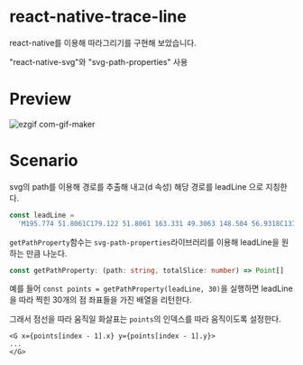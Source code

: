 # react-native-trace-line
react-native를 이용해 따라그리기를 구현해 보았습니다.

"react-native-svg"와 "svg-path-properties" 사용

# Preview
![ezgif com-gif-maker](https://user-images.githubusercontent.com/58502653/130548378-3710013b-fb39-416b-b837-aae9e25226d7.gif)

# Scenario

svg의 path를 이용해 경로를 추출해 내고(d 속성) 해당 경로를 leadLine 으로 지칭한다.
```ts
const leadLine =
  'M195.774 51.8061C179.122 51.8061 163.331 49.3063 148.504 56.9318C137.569 62.5554 126.858 70.9182 115.756 75.4411C98.7638 82.364 89.5769 93.3369 79.0224 106.907C53.3603 139.901 57.3807 188.15 57.3807 228.072C57.3807 244.355 58.5865 279.354 75.3205 289.58C83.1559 294.368 90.2168 299.901 98.386 304.103C113.305 311.776 128.029 315.121 144.232 319.622C174.204 327.947 206.219 326.408 236.494 320.903C259.394 316.74 282.932 289.416 291.168 268.508C296.774 254.276 307.325 241.968 310.532 226.648C312.864 215.502 311.803 203.699 314.233 192.762C319.485 169.13 305.968 150.796 285.473 139.085C272.681 131.775 255.085 128.58 240.908 125.132C224.348 121.104 206.44 118.602 189.651 116.019C173.53 113.539 146.239 123.029 137.398 138.942C126.539 158.489 133.204 181.778 134.266 203.013C135.883 235.367 175.578 229.187 198.336 225.936C217.21 223.24 228.305 209.088 223.822 188.918C220.264 172.906 206.837 172.259 193.211 172.259';
```
`getPathProperty`함수는 `svg-path-properties`라이브러리를 이용해 leadLine을 원하는 만큼 나눈다.
```ts
const getPathProperty: (path: string, totalSlice: number) => Point[]
```
예를 들어 `const points = getPathProperty(leadLine, 30)`을 실행하면 leadLine을 따라 찍힌 30개의 점 좌표들을 가진 배열을 리턴한다.

그래서 점선을 따라 움직일 화살표는 `points`의 인덱스를 따라 움직이도록 설정한다.
```tsx
<G x={points[index - 1].x} y={points[index - 1].y}>
...
</G>
```

